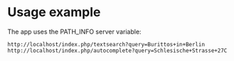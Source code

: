 Usage example
=============

The app uses the PATH_INFO server variable:

    http://localhost/index.php/textsearch?query=Burittos+in+Berlin
    http://localhost/index.php/autocomplete?query=Schlesische+Strasse+27C
